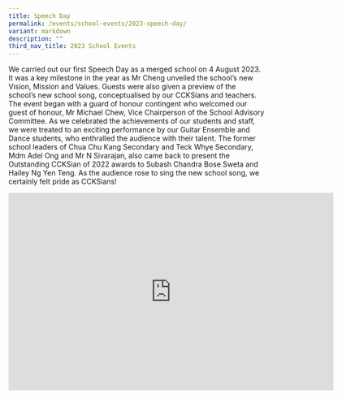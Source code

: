 ```yaml
---
title: Speech Day
permalink: /events/school-events/2023-speech-day/
variant: markdown
description: ""
third_nav_title: 2023 School Events
---
```

We carried out our first Speech Day as a merged school on 4 August 2023. It was a key milestone in the year as Mr Cheng unveiled the school’s new Vision, Mission and Values. Guests were also given a preview of the school’s new school song, conceptualised by our CCKSians and teachers. The event began with a guard of honour contingent who welcomed our guest of honour, Mr Michael Chew, Vice Chairperson of the School Advisory Committee. As we celebrated the achievements of our students and staff, we were treated to an exciting performance by our Guitar Ensemble and Dance students, who enthralled the audience with their talent. The former school leaders of Chua Chu Kang Secondary and Teck Whye Secondary, Mdm Adel Ong and Mr N Sivarajan, also came back to present the Outstanding CCKSian of 2022 awards to Subash Chandra Bose Sweta and Hailey Ng Yen Teng. As the audience rose to sing the new school song, we certainly felt pride as CCKSians! 

<iframe allowfullscreen="true" height="389" width="640" frameborder="0" src="https://docs.google.com/presentation/d/e/2PACX-1vSyBcuzHRPKt_dwbO6DANih2Ot6DHWcYF8gGZynkl6QPmAXGzIR0GBN3TEuTocS1Q/embed?start=true&amp;loop=true&amp;delayms=3000"></iframe>